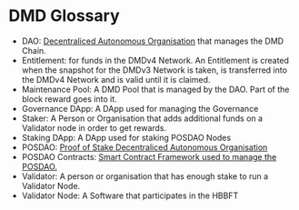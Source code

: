 

# DMD Glossary

- DAO: [Decentraliced Autonomous Organisation](https://en.wikipedia.org/wiki/Decentralized_autonomous_organization) that manages the DMD Chain.
- Entitlement: for funds in the DMDv4 Network. An Entitlement is created when the snapshot for the DMDv3 Network is taken, is transferred into the DMDv4 Network and is valid until it is claimed.
- Maintenance Pool: A DMD Pool that is managed by the DAO. Part of the block reward goes into it.
- Governance DApp: A DApp used for managing the Governance
- Staker: A Person or Organisation that adds additional funds on a Validator node in order to get rewards.
- Staking DApp: A DApp used for staking POSDAO Nodes
- POSDAO: [Proof of Stake Decentraliced Autonomous Organisation](https://forum.poa.network/t/posdao-white-paper/2208)
- POSDAO Contracts: [Smart Contract Framework used to manage the POSDAO.](https://github.com/poanetwork/posdao-contracts)
- Validator: A person or organisation that has enough stake to run a Validator Node. 
- Validator Node: A Software that participates in the HBBFT 


